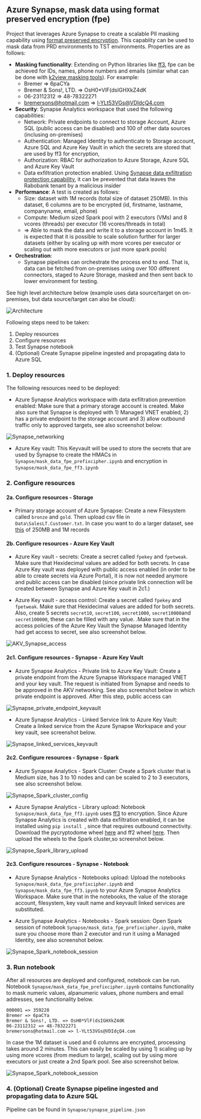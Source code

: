 ## Azure Synapse, mask data using format preserved encryption (fpe)
Project that leverages Azure Synapse to create a scalable PII masking capability using [format preserved encryption](https://en.wikipedia.org/wiki/Format-preserving_encryption). This capablity can be used to mask data from PRD environments to TST environments. Properties are as follows:
 
- **Masking functionality**: Extending on Python libraries like [ff3](https://github.com/mysto/python-fpe), fpe can be achieved for IDs, names, phone numbers and emails (similar what can be done with [k2view masking tools](https://www.k2view.com/solutions/data-masking-tools/)). For example:
  - Bremer => 6paCYa
  - Bremer & Sons!, LTD. => OsH0*VlF(dsIGHXkZ4dK
  - 06-23112312 => 48-78322271
  - bremersons@hotmail.com => l-YLt53VGs@VDIdçQ4.com
- **Security**: Synapse Analytics workspace that used the following capabilities:
  - Network: Private endpoints to connect to storage Account, Azure SQL (public access can be disabled) and 100 of other data sources (inclusing on-premises)
  - Authentication: Managed Identity to authenticate to Storage account, Azure SQL and Azure Key Vault in which the secrets are stored that are used by ff3 for encryption, 
  - Authorization: RBAC for authorization to Azure Storage, Azure SQL and Azure Key Vault
  - Data exfiltration protection enabled. Using [Synapse data exfiltration protection capability](https://learn.microsoft.com/en-us/azure/synapse-analytics/security/workspace-data-exfiltration-protection), it can be prevented that data leaves the Rabobank tenant by a malicious insider
- **Performance**: A test is created as follows:
  - Size: dataset with 1M records (total size of dataset 250MB). In this dataset, 6 columns are to be encrypted (id, firstname, lastname, companyname, email, phone) 
  - Compute: Medium sized Spark pool with 2 executors (VMs) and 8 vcores (threads) per executor (16 vcores/threads in total) 
  - => Able to mask the data and write it to a storage account in 1m45. It is expected that it is possible to scale solution further for larger datasets (either by scaling up with more vcores per executor or scaling out with more executors or just more spark pools)
- **Orchestration**:
  - Synapse pipelines can orchestrate the process end to end. That is, data can be fetched from on-premises using over 100 different connectors, staged to Azure Storage, masked and then sent back to lower environment for testing.

See high level architecture below (example uses data source/target on on-premises, but data source/target can also be cloud):

![Architecture](Images/0_Architecture.jpg)

Following steps need to be taken:

1. Deploy resources
2. Configure resources
3. Test Synapse notebook 
4. (Optional) Create Synapse pipeline ingested and propagating data to Azure SQL

### 1. Deploy resources

The following resources need to be deployed:

- Azure Synapse Analytics workspace with data exfiltration prevention enabled: Make sure that a primary storage account is created. Make also sure that Synapse is deployed with 1) Managed VNET enabled, 2) has a private endpoint to the storage account and 3) allow outbound traffic only to approved targets, see also screenshot below:

![Synapse_networking](Images/1_Synapse_networking.png)

- Azure Key vault: This Keyvault will be used to store the secrets that are used by Synapse to create the HMACs in ```Synapse/mask_data_fpe_prefixcipher.ipynb``` and encryption in ```Synapse/mask_data_fpe_ff3.ipynb```

### 2. Configure resources
#### 2a. Configure resources - Storage

- Primary storage account of Azure Synapse: Create a new Filesystem called ```bronze``` and ```gold```. Then upload csv file in ```Data\SalesLT.Customer.txt```. In case you want to do a larger dataset, see [this](https://testhmacmaskstor.blob.core.windows.net/bronze/SalesLT.Customer_1M.txt?sp=r&st=2023-04-06T09:04:43Z&se=2024-04-01T17:04:43Z&spr=https&sv=2021-12-02&sr=b&sig=zYCOdxO40pWoTKBDfGpC%2FsR6ixpUiCneXGHQJSNlxuQ%3D) of 250MB and 1M records

#### 2b. Configure resources - Azure Key Vault

- Azure Key vault - secrets: Create a secret called ```fpekey``` and ```fpetweak```. Make sure that Hexidecimal values are added for both secrets. In case Azure Key vault was deployed with public access enabled (in order to be able to create secrets via Azure Portal), it is now not needed anymore and public access can be disabled (since private link connection will be created between Synapse and Azure Key vault in 2c1.)

- Azure Key vault - access control: Create a secret called ```fpekey``` and ```fpetweak```. Make sure that Hexidecimal values are added for both secrets. Also, create 5 secrets ```secret10```, ```secret100```, ```secret1000```, ```secret10000```and ```secret100000```, these can be filled with any value.
.Make sure that in the access policies of the Azure Key Vault the Synapse Managed Identity had get access to secret, see also screenshot below.

![AKV_Synapse_access](Images/2b_AKV_access_policies.png)

#### 2c1. Configure resources - Synapse - Azure Key Vault

- Azure Synapse Analytics - Private link to Azure Key Vault: Create a private endpoint from the Azure Synapse Workspace managed VNET and your key vault. The request is initiated from Synapse and needs to be approved in the AKV networking. See also screenshot below in which private endpoint is approved. After this step, public access can

![Synapse_private_endpoint_keyvault](Images/2c1_1_Synapse_private_endpoint_keyvault.png)

- Azure Synapse Analytics - Linked Service link to Azure Key Vault: Create a linked service from the Azure Synapse Workspace and your key vault, see screenshot below.

![Synapse_linked_services_keyvault](Images/2c1_2_Synapse_lined_service_keyvault.png)

#### 2c2. Configure resources - Synapse - Spark

- Azure Synapse Analytics - Spark Cluster: Create a Spark cluster that is Medium size, has 3 to 10 nodes and can be scaled to 2 to 3 executors, see also screenshot below.

![Synapse_Spark_cluster_config](Images/2c2_1_Synapse_spark_cluster_config.png)

- Azure Synapse Analytics - Library upload: Notebook ```Synapse/mask_data_fpe_ff3.ipynb``` uses [ff3](https://github.com/mysto/python-fpe) to encryption. Since Azure Synapse Analytics is created with data exfiltration enabled, it can be installed using ```pip install ```, since that requires outbound connectivity. Download the pycryptodome wheel [here](https://files.pythonhosted.org/packages/14/58/77278d7a078241b55b515f6073b90108125fb0d197b384a0f372c5f61c80/pycryptodome-3.17-cp35-abi3-manylinux_2_17_x86_64.manylinux2014_x86_64.whl) and ff2 wheel [here](https://files.pythonhosted.org/packages/3a/c1/3550f1b97d6eedb2117521a149f379bb0d92cbb02e242110bb174f12c9a2/ff3-1.0.1-py3-none-any.whl). Then upload the wheels to the Spark cluster,so screenshot below.

![Synapse_Spark_library_upload](Images/2c2_2_Synapse_spark_cluster_libraries.png)

#### 2c3. Configure resources - Synapse - Notebook

- Azure Synapse Analytics - Notebooks upload: Upload the notebooks ```Synapse/mask_data_fpe_prefixcipher.ipynb``` and ```Synapse/mask_data_fpe_ff3.ipynb``` to your Azure Synapse Analytics Workspace. Make sure that in the notebooks, the value of the storage account, filesystem, key vault name and keyvault linked services are substituted.

- Azure Synapse Analytics - Notebooks - Spark session: Open Spark session of notebook ```Synapse/mask_data_fpe_prefixcipher.ipynb```, make sure you choose more than 2 executor and run it using a Managed Identity, see also screenshot below.

![Synapse_Spark_notebook_session](Images/2c3_1_Synapse_spark_notebook_session.png)

### 3. Run notebook

After all resources are deployed and configured, notebook can be run. Notebook ```Synapse/mask_data_fpe_prefixcipher.ipynb``` contains functionality to mask numeric values, alpanumeric values, phone numbers and email addresses, see functionality below.

```
000001 => 359228
Bremer => 6paCYa
Bremer & Sons!, LTD. => OsH0*VlF(dsIGHXkZ4dK
06-23112312 => 48-78322271
bremersons@hotmail.com => l-YLt53VGs@VDIdçQ4.com
```

 In case the 1M dataset is used and 6 columns are encrypted, processing takes around 2 minutes. This can easily be scaled by using 1) scaling up by using more vcores (from medium to large), scaling out by using more executors or just create a 2nd Spark pool. See also screenshot below.

![Synapse_Spark_notebook_session](Images/3_notebook_run.png)

### 4. (Optional) Create Synapse pipeline ingested and propagating data to Azure SQL

Pipeline can be found in  ```Synapse/synapse_pipeline.json```